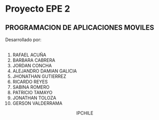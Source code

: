 # Proyecto EPE 2 
## PROGRAMACION DE APLICACIONES MOVILES

Desarrollado por:<br><br>
1. RAFAEL ACUÑA<br>
2. BARBARA CABRERA<br>
3. JORDAN CONCHA<br>
4. ALEJANDRO DAMIAN GALICIA<br>
5. JHONATHAN GUTIERREZ<br>
6. RICARDO REYES<br>
7. SABINA ROMERO<br>
8. PATRICIO TAMAYO<br>
9. JONATHAN TOLOZA<br>
10. GERSON VALDERRAMA<br>

<center>IPCHILE</center>



